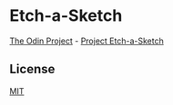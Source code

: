 # Etch-a-Sketch
[The Odin Project](https://www.theodinproject.com/home) - [Project Etch-a-Sketch](https://www.theodinproject.com/courses/web-development-101/lessons/etch-a-sketch-project)

## License
[MIT](https://mit-license.org/)
